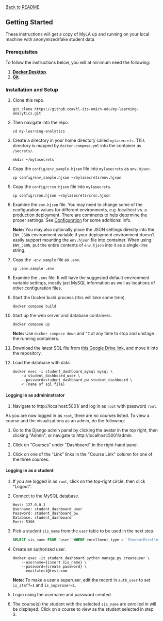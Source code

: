 [Back to README](../README.md)

## Getting Started

These instructions will get a copy of MyLA up and running on your local machine with anonymized/fake student data.

### Prerequisites

To follow the instructions below, you will at minimum need the following:
1. **[Docker Desktop](https://www.docker.com/products/docker-desktop/)**.
1. **[Git](https://git-scm.com/downloads)**.

### Installation and Setup

1. Clone this repo.
    ```
    git clone https://github.com/tl-its-umich-edu/my-learning-analytics.git
    ```

1. Then navigate into the repo.
    ```
    cd my-learning-analytics
    ```

1. Create a directory in your home directory called `mylasecrets`. This directory is mapped by `docker-compose.yml` into the container as `/secrets/`.
    ```
    mkdir ~/mylasecrets
    ```

1. Copy the `config/env_sample.hjson` file into `mylasecrets` as `env.hjson`.
    ```
    cp config/env_sample.hjson ~/mylasecrets/env.hjson
    ```

1. Copy the `config/cron.hjson` file into `mylasecrets`.
    ```
    cp config/cron.hjson ~/mylasecrets/cron.hjson
    ```

1. Examine the `env.hjson` file. You may need to change some of the configuration values for different environments,
e.g. localhost vs. a production deployment. There are comments to help determine the proper settings.
See [Configuration](configuration.md) for some additional info.

    **Note:** You may also optionally place the JSON settings directly into the `ENV_JSON` environment variable
    if your deployment environment doesn't easily support mounting the `env.hjson` file into container.
    When using `ENV_JSON`, put the entire contents of `env.hjson` into it as a single-line string.

1. Copy the `.env.sample` file as `.env`. 
    ```
    cp .env.sample .env
    ```

1. Examine the `.env` file. It will have the suggested default environment variable settings,
mostly just MySQL information as well as locations of other configuration files.

1. Start the Docker build process (this will take some time).
    ```
    docker compose build
    ```

1. Start up the web server and database containers.
    ```
    docker compose up
    ```

    **Note:** Use `docker compose down` and `^C` at any time to stop and unstage the running containers.

1. Download the latest SQL file from [this Google Drive link](https://drive.google.com/drive/u/0/folders/1Pj7roNjRPGyumKKal8-h5E6ukUiXTDI9), and move it into the repository.

1. Load the database with data.
    ```
    docker exec -i student_dashboard_mysql mysql \
        -u student_dashboard_user \
        --password=student_dashboard_pw student_dashboard \
        < {name of sql file}
    ```

#### Logging in as admininstrator

1. Navigate to http://localhost:5001/ and log in as `root` with password `root`.

As you are now logged in as `root`, there are no courses listed.
To view a course and the visualizations as an admin, do the following:

1. Go to the Django admin panel by clicking the avatar in the top right, then clicking "Admin",
or navigate to http://localhost:5001/admin.

2. Click on "Courses" under "Dashboard" in the right-hand panel.

3. Click on one of the "Link" links in the "Course Link" column for one of the three courses.

#### Logging in as a student

1. If you are logged in as `root`, click on the top-right circle, then click "Logout".

1. Connect to the MySQL database.
    ```
    Host: 127.0.0.1
    Username: student_dashboard_user
    Password: student_dashboard_pw
    Database: student_dashboard
    Port: 5306
    ```
    
1. Pick a student `sis_name` from the `user` table to be used in the next step.
    ```sql
    SELECT sis_name FROM `user` WHERE enrollment_type = 'StudentEnrollment'
    ```

1. Create an authorized user.
    ```
    docker exec -it student_dashboard python manage.py createuser \
        --username={insert sis_name} \
        --password={create password} \
        --email=test@test.com
    ```
    
    **Note:** To make a user a superuser, edit the record in `auth_user` to set `is_staff=1` and `is_superuser=1`.
    
1. Login using the username and password created.

1. The course(s) the student with the selected `sis_name` are enrolled in will be displayed.
Click on a course to view as the student selected in step 3.
